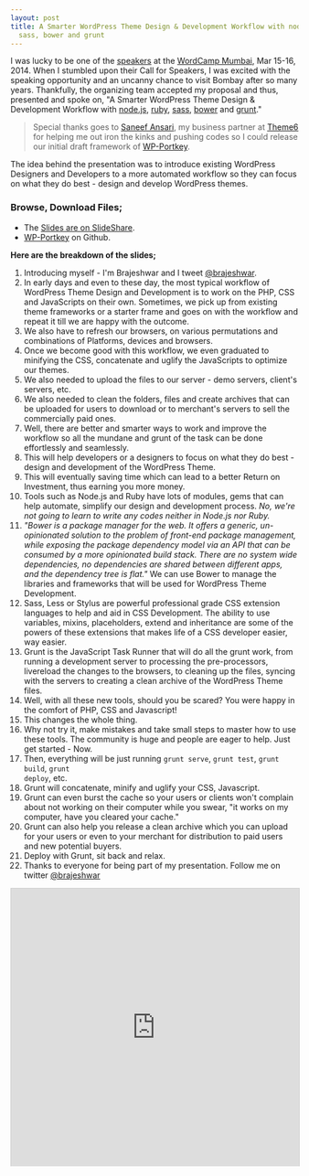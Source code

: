 ```yaml
---
layout: post
title: A Smarter WordPress Theme Design & Development Workflow with node.js, ruby,
  sass, bower and grunt
---
```


I was lucky to be one of the <a href="http://2014.mumbai.wordcamp.org/speakers/">speakers</a> at the <a href="http://2014.mumbai.wordcamp.org/">WordCamp Mumbai</a>, Mar 15-16, 2014. When I stumbled upon their Call for Speakers, I was excited with the speaking opportunity and an uncanny chance to visit Bombay after so many years. Thankfully, the organizing team accepted my proposal and thus, presented and spoke on, "A Smarter WordPress Theme Design & Development Workflow with <a href="http://nodejs.org/">node.js</a>, <a href="http://www.ruby-lang.org/">ruby</a>, <a href="http://sass-lang.com/">sass</a>, <a href="http://bower.io/">bower</a> and <a href="http://gruntjs.com/">grunt</a>."

> Special thanks goes to <a href="http://saneef.com/">Saneef Ansari</a>, my business partner at <a href="http://theme6.com/">Theme6</a> for helping me out iron the kinks and pushing codes so I could release our initial draft framework of <a href="https://github.com/theme6/wp-portkey">WP-Portkey</a>.

The idea behind the presentation was to introduce existing WordPress Designers and Developers to a more automated workflow so they can focus on what they do best - design and develop WordPress themes.

### Browse, Download Files;

* The <a href="http://www.slideshare.net/Brajeshwar/wordpress-theme-development-workflow-with-nodejs-ruby-sass-bower-and-grunt">Slides are on SlideShare</a>.<br />
* <a href="https://github.com/theme6/wp-portkey">WP-Portkey</a> on Github.

__Here are the breakdown of the slides;__

1. Introducing myself - I'm Brajeshwar and I tweet <a href="//twitter.com/brajeshwar">@brajeshwar</a>.
1. In early days and even to these day, the most typical workflow of WordPress Theme Design and Development is to work on the PHP, CSS and JavaScripts on their own. Sometimes, we pick up from existing theme frameworks or a starter frame and goes on with the workflow and repeat it till we are happy with the outcome.
1. We also have to refresh our browsers, on various permutations and combinations of Platforms, devices and browsers.
1. Once we become good with this workflow, we even graduated to minifying the CSS, concatenate and uglify the JavaScripts to optimize our themes.
1. We also needed to upload the files to our server - demo servers, client's servers, etc.
1. We also needed to clean the folders, files and create archives that can be uploaded for users to download or to merchant's servers to sell the commercially paid ones.
1. Well, there are better and smarter ways to work and improve the workflow so all the mundane and grunt of the task can be done effortlessly and seamlessly.
1. This will help developers or a designers to focus on what they do best - design and development of the WordPress Theme.
1. This will eventually saving time which can lead to a better Return on Investment, thus earning you more money.
1. Tools such as Node.js and Ruby have lots of modules, gems that can help automate, simplify our design and development process. <em>No, we're not going to learn to write any codes neither in Node.js nor Ruby.</em>
1. <em>"Bower is a package manager for the web. It offers a generic, un-opinionated solution to the problem of front-end package management, while exposing the package dependency model via an API that can be consumed by a more opinionated build stack. There are no system wide dependencies, no dependencies are shared between different apps, and the dependency tree is flat."</em> We can use Bower to manage the libraries and frameworks that will be used for WordPress Theme Development.
1. Sass, Less or Stylus are powerful professional grade CSS extension languages to help and aid in CSS Development. The ability to use variables, mixins, placeholders, extend and inheritance are some of the powers of these extensions that makes life of a CSS developer easier, way easier.
1. Grunt is the JavaScript Task Runner that will do all the grunt work, from running a development server to processing the pre-processors, livereload the changes to the browsers, to cleaning up the files, syncing with the servers to creating a clean archive of the WordPress Theme files.
1. Well, with all these new tools, should you be scared? You were happy in the comfort of PHP, CSS and Javascript!
1. This changes the whole thing.
1. Why not try it, make mistakes and take small steps to master how to use these tools. The community is huge and people are eager to help. Just get started - Now.
1. Then, everything will be just running <code>grunt serve</code>, <code>grunt test</code>, <code>grunt build</code>, <code>grunt deploy</code>, etc.
1. Grunt will concatenate, minify and uglify your CSS, Javascript.
1. Grunt can even burst the cache so your users or clients won't complain about not working on their computer while you swear, "it works on my computer, have you cleared your cache."
1. Grunt can also help you release a clean archive which you can upload for your users or even to your merchant for distribution to paid users and new potential buyers.
1. Deploy with Grunt, sit back and relax.
1. Thanks to everyone for being part of my presentation. Follow me on twitter <a href="//twitter.com/brajeshwar">@brajeshwar</a>

<iframe src="http://www.slideshare.net/slideshow/embed_code/32184284?rel=0" width="597" height="486" frameborder="0" marginwidth="0" marginheight="0" scrolling="no" style="border:1px solid #CCC; border-width:1px 1px 0; margin-bottom:5px; max-width: 100%;" allowfullscreen> </iframe>